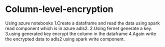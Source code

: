 # Column-level-encryption
Using azure notebooks
1.Create a dataframe and read the data using spark read component which is in azure adls2. 
2.Using fernet generate a key. 
3.using generated key encrypt the column in the dataframe 
4.Again write the encrypted data to adls2 using spark write component.
